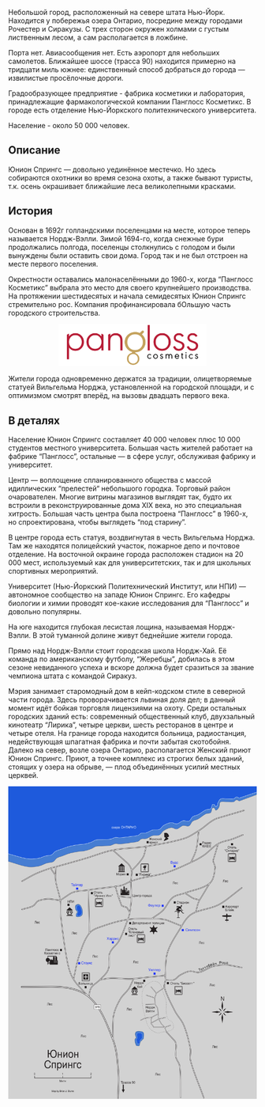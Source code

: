 Небольшой город, расположенный на севере штата Нью-Йорк. Находится у побережья озера Онтарио, посредине между городами Рочестер и Сиракузы. С трех сторон окружен холмами с густым лиственным лесом, а сам располагается в ложбине.

Порта нет. Авиасообщения нет. Есть аэропорт для небольших самолетов. Ближайшее шоссе (трасса 90) находится примерно на тридцати миль южнее: единственный способ добраться до города — извилистые просёлочные дороги. 

Градообразующее предприятие - фабрика косметики и лаборатория, принадлежащие фармакологической компании Панглосс Косметикс. В городе есть отделение Нью-Йоркского политехнического университета.

Население - около 50 000 человек.
## Описание
Юнион Спрингс — довольно уединённое местечко. Но здесь собираются охотники во время сезона охоты, а также бывают туристы, т.к. осень окрашивает ближайшие леса великолепными красками.

## История
Основан в 1692г голландскими поселенцами на месте, которое теперь называется Нордж-Вэлли. Зимой 1694-го, когда снежные бури продолжались полгода, поселенцы столкнулись с голодом и были вынуждены были оставить свои дома. Город так и не был отстроен на месте первого поселения.

Окрестности оставались малонаселёнными до 1960-х, когда “Панглосс Косметикс” выбрала это место для своего крупнейшего производства. На протяжении шестидесятых и начала семидесятых Юнион Спрингс стремительно рос. Компания профинансировала бОльшую часть городского строительства.

<p align="center">
<img src='/imgs/pangloss.svg' width="300">
</p>

Жители города одновременно держатся за традиции, олицетворяемые статуей Вильгельма Норджа, установленной на городской площади, и с оптимизмом смотрят вперёд, на вызовы двадцать первого века.

## В деталях

Население Юнион Спрингс составляет 40 000 человек плюс 10 000 студентов местного университета. Большая часть жителей работает на фабрике “Панглосс”, остальные — в сфере услуг, обслуживая фабрику и университет.

Центр — воплощение спланированного общества с массой идиллических “прелестей“ небольшого городка. Торговый район очарователен. Многие витрины магазинов выглядят так, будто их встроили в реконструированные дома XIX века, но это специальная хитрость. Большая часть центра была построена “Панглосс” в 1960-х, но спроектирована, чтобы выглядеть “под старину”.

В центре города есть статуя, воздвигнутая в честь Вильгельма Норджа. Там же находятся полицейский участок, пожарное депо и почтовое отделение. На восточной окраине города расположен стадион на 20 000 мест, используемый как для университетских, так и для школьных спортивных мероприятий.

Университет (Нью-Йоркский Политехнический Институт, или НПИ) — автономное сообщество на западе Юнион Спрингс. Его кафедры биологии и химии проводят кое-какие исследования для “Панглосс” и довольно популярны.

На юге находится глубокая лесистая лощина, называемая Нордж-Вэлли. В этой туманной долине живут беднейшие жители города.

Прямо над Нордж-Вэлли стоит городская школа Нордж-Хай. Её команда по американскому футболу, “Жеребцы”, добилась в этом сезоне невиданного успеха и вскоре должна будет сразиться за звание чемпиона штата с командой Сиракуз.

Мэрия занимает старомодный дом в кейп-кодском стиле в северной части города. Здесь проворачивается львиная доля дел; в данный момент идёт бойкая торговля лицензиями на охоту. Среди остальных городских зданий есть: современный общественный клуб, двухзальный кинотеатр “Лирика”, четыре церкви, шесть ресторанов в центре и четыре отеля. На границе города находится больница, радиостанция, недействующая шпагатная фабрика и почти забытая скотобойня. Далеко на север, возле озера Онтарио, располагается Женский приют Юнион Спрингс. Приют, а точнее комплекс из строгих белых зданий, стоящих у озера на обрыве, — плод объединённых усилий местных церквей.

![Карта](./imgs/Карта%20Юнион%20Спрингс.svg)